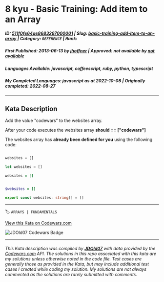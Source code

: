 # 8 kyu - Basic Training: Add item to an Array

##### **ID**: [511f0fe64ae8683297000001](https://www.codewars.com/kata/511f0fe64ae8683297000001) | **Slug**: [basic-training-add-item-to-an-array](https://www.codewars.com/kata/511f0fe64ae8683297000001) | **Category**: `REFERENCE` | **Rank**: <span style="color:white">8 kyu</span>

##### **First Published**: 2013-06-13 **_by_** [jhoffner](https://www.codewars.com/users/jhoffner) | **Approved**: _not available_ **_by_** [_not available_](*https://www.codewars.com*)

##### **Languages Available**: javascript, coffeescript, ruby, python, typescript

##### **My Completed Languages**: javascript **_as at_** 2022-10-08 | **Originally completed**: 2022-08-27

---

## Kata Description

Add the value "codewars" to the websites array.

After your code executes the websites array **should == ["codewars"]**

The websites array has **already been defined for you** using the following code:

```python

websites = []

```

```javascript
let websites = []
```

```coffeescript
websites = []
```

```ruby

$websites = []

```

```typescript
export const websites: string[] = []
```

---

🏷 `ARRAYS | FUNDAMENTALS`

[View this Kata on Codewars.com](https://www.codewars.com/kata/511f0fe64ae8683297000001)

![](https://www.codewars.com/users/jdold07/badges/large "JDOld07 Codewars Badge")

---

###### _This Kata description was compiled by [**JDOld07**](https://tpstech.dev) with data provided by the [Codewars.com](https://www.codewars.com) API. The solutions in this repo associated with this kata are my solutions unless otherwise noted in the code file. Test cases are generally those as provided in the Kata, but may include additional test cases I created while coding my solution. My solutions are not always commented as the solutions are rarely submitted with comments._
